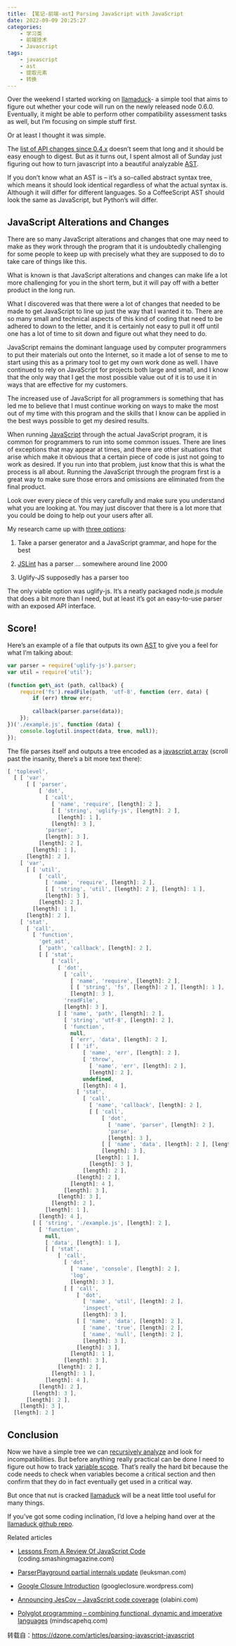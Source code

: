 ```yaml
---
title: 【笔记-前端-ast】Parsing JavaScript with JavaScript
date: 2022-09-09 20:25:27
categories:
    - 学习类
    - 前端技术
    - Javascript
tags: 
    - javascript
    - ast
    - 提取元素
    - 转换
---
```

Over the weekend I started working on [llamaduck](https://github.com/Swizec/llamaduck)\- a simple tool that aims to figure out whether your code will run on the newly released node 0.6.0. Eventually, it might be able to perform other compatibility assessment tasks as well, but I’m focusing on simple stuff first.

Or at least I thought it was simple.

The [list of API changes since 0.4.x](https://github.com/joyent/node/wiki/API-changes-between-v0.4-and-v0.6) doesn’t seem that long and it should be easy enough to digest. But as it turns out, I spent almost all of Sunday just figuring out how to turn javascript into a beautiful analyzable [AST](http://en.wikipedia.org/wiki/Abstract_syntax_tree).

If you don’t know what an AST is – it’s a so-called abstract syntax tree, which means it should look identical regardless of what the actual syntax is. Although it will differ for different languages. So a CoffeeScript AST should look the same as JavaScript, but Python’s will differ.

## JavaScript Alterations and Changes

There are so many JavaScript alterations and changes that one may need to make as they work through the program that it is undoubtedly challenging for some people to keep up with precisely what they are supposed to do to take care of things like this. 

What is known is that JavaScript alterations and changes can make life a lot more challenging for you in the short term, but it will pay off with a better product in the long run. 

What I discovered was that there were a lot of changes that needed to be made to get JavaScript to line up just the way that I wanted it to. There are so many small and technical aspects of this kind of coding that need to be adhered to down to the letter, and it is certainly not easy to pull it off until one has a lot of time to sit down and figure out what they need to do. 

JavaScript remains the dominant language used by computer programmers to put their materials out onto the Internet, so it made a lot of sense to me to start using this as a primary tool to get my own work done as well. I have continued to rely on JavaScript for projects both large and small, and I know that the only way that I get the most possible value out of it is to use it in ways that are effective for my customers. 

The increased use of JavaScript for all programmers is something that has led me to believe that I must continue working on ways to make the most out of my time with this program and the skills that I know can be applied in the best ways possible to get my desired results. 

When running [JavaScript](https://dzone.com/articles/javascript-quiz-11) through the actual JavaScript program, it is common for programmers to run into some common issues. There are lines of exceptions that may appear at times, and there are other situations that arise which make it obvious that a certain piece of code is just not going to work as desired. If you run into that problem, just know that this is what the process is all about. Running the JavaScript through the program first is a great way to make sure those errors and omissions are eliminated from the final product. 

Look over every piece of this very carefully and make sure you understand what you are looking at. You may just discover that there is a lot more that you could be doing to help out your users after all. 

My research came up with [three options](https://dzone.com/articles/javascript-quiz-9):

1. Take a parser generator and a JavaScript grammar, and hope for the best
    
2. [JSLint](http://www.jslint.com/) has a parser … somewhere around line 2000
    
3. Uglify-JS supposedly has a parser too
    

The only viable option was uglify-js. It’s a neatly packaged node.js module that does a bit more than I need, but at least it’s got an easy-to-use parser with an exposed API interface.

## Score!

Here’s an example of a file that outputs its own [AST](https://dzone.com/articles/javascript-prototypal-inheritance) to give you a feel for what I’m talking about:

```js
var parser = require('uglify-js').parser;
var util = require('util');
 
(function get\_ast (path, callback) {
    require('fs').readFile(path, 'utf-8', function (err, data) {
        if (err) throw err;
 
        callback(parser.parse(data));
    });
})('./example.js', function (data) {
    console.log(util.inspect(data, true, null));
});
```

The file parses itself and outputs a tree encoded as a [javascript array](https://dzone.com/articles/javascript-module-system) (scroll past the insanity, there’s a bit more text there):
```js
[ 'toplevel',
  [ [ 'var',
      [ [ 'parser',
          [ 'dot',
            [ 'call',
              [ 'name', 'require', [length]: 2 ],
              [ [ 'string', 'uglify-js', [length]: 2 ],
                [length]: 1 ],
              [length]: 3 ],
            'parser',
            [length]: 3 ],
          [length]: 2 ],
        [length]: 1 ],
      [length]: 2 ],
    [ 'var',
      [ [ 'util',
          [ 'call',
            [ 'name', 'require', [length]: 2 ],
            [ [ 'string', 'util', [length]: 2 ], [length]: 1 ],
            [length]: 3 ],
          [length]: 2 ],
        [length]: 1 ],
      [length]: 2 ],
    [ 'stat',
      [ 'call',
        [ 'function',
          'get_ast',
          [ 'path', 'callback', [length]: 2 ],
          [ [ 'stat',
              [ 'call',
                [ 'dot',
                  [ 'call',
                    [ 'name', 'require', [length]: 2 ],
                    [ [ 'string', 'fs', [length]: 2 ], [length]: 1 ],
                    [length]: 3 ],
                  'readFile',
                  [length]: 3 ],
                [ [ 'name', 'path', [length]: 2 ],
                  [ 'string', 'utf-8', [length]: 2 ],
                  [ 'function',
                    null,
                    [ 'err', 'data', [length]: 2 ],
                    [ [ 'if',
                        [ 'name', 'err', [length]: 2 ],
                        [ 'throw',
                          [ 'name', 'err', [length]: 2 ],
                          [length]: 2 ],
                        undefined,
                        [length]: 4 ],
                      [ 'stat',
                        [ 'call',
                          [ 'name', 'callback', [length]: 2 ],
                          [ [ 'call',
                              [ 'dot',
                                [ 'name', 'parser', [length]: 2 ],
                                'parse',
                                [length]: 3 ],
                              [ [ 'name', 'data', [length]: 2 ], [length]: 1 ],
                              [length]: 3 ],
                            [length]: 1 ],
                          [length]: 3 ],
                        [length]: 2 ],
                      [length]: 2 ],
                    [length]: 4 ],
                  [length]: 3 ],
                [length]: 3 ],
              [length]: 2 ],
            [length]: 1 ],
          [length]: 4 ],
        [ [ 'string', './example.js', [length]: 2 ],
          [ 'function',
            null,
            [ 'data', [length]: 1 ],
            [ [ 'stat',
                [ 'call',
                  [ 'dot',
                    [ 'name', 'console', [length]: 2 ],
                    'log',
                    [length]: 3 ],
                  [ [ 'call',
                      [ 'dot',
                        [ 'name', 'util', [length]: 2 ],
                        'inspect',
                        [length]: 3 ],
                      [ [ 'name', 'data', [length]: 2 ],
                        [ 'name', 'true', [length]: 2 ],
                        [ 'name', 'null', [length]: 2 ],
                        [length]: 3 ],
                      [length]: 3 ],
                    [length]: 1 ],
                  [length]: 3 ],
                [length]: 2 ],
              [length]: 1 ],
            [length]: 4 ],
          [length]: 2 ],
        [length]: 3 ],
      [length]: 2 ],
    [length]: 3 ],
  [length]: 2 ]
```

## Conclusion

Now we have a simple tree we can [recursively analyze](https://dzone.com/articles/javascript-attacks-in-webviews) and look for incompatibilities. But before anything really practical can be done I need to figure out how to track [variable scope](http://en.wikipedia.org/wiki/Scope_%2528programming%2529). That’s really the hard bit because the code needs to check when variables become a critical section and then confirm that they do in fact eventually get used in a critical way.

But once that nut is cracked [llamaduck](https://github.com/Swizec/llamaduck) will be a neat little tool useful for many things.

If you’ve got some coding inclination, I’d love a helping hand over at the [llamaduck github repo](https://github.com/Swizec/llamaduck).

Related articles

- [Lessons From A Review Of JavaScript Code](http://coding.smashingmagazine.com/2011/10/27/lessons-from-a-review-of-javascript-code/) (coding.smashingmagazine.com)
    
- [ParserPlayground partial internals update](http://leuksman.com/log/2011/09/29/parserplayground-partial-internals-update/) (leuksman.com)
    
- [Google Closure Introduction](http://googleclosure.wordpress.com/2011/08/27/google-closure-introduction/) (googleclosure.wordpress.com)
    
- [Announcing JesCov – JavaScript code coverage](http://olabini.com/blog/2011/11/announcing-jescov-javascript-code-coverage/) (olabini.com)
    
- [Polyglot programming – combining functional, dynamic and imperative languages](http://www.mindscapehq.com/blog/index.php/2011/07/21/polyglot-programming-some-lessons-learned/) (mindscapehq.com)

转载自：https://dzone.com/articles/parsing-javascript-javascript
